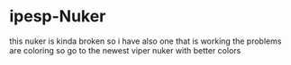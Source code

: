 # ipesp-Nuker
this nuker is kinda broken so i have also one that is working the problems are coloring so go to the newest viper nuker with better colors
